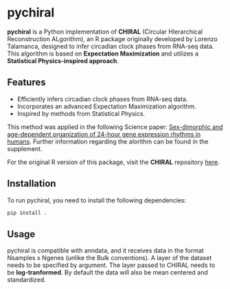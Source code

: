 # pychiral

**pychiral** is a Python implementation of **CHIRAL** (Circular HIerarchical Reconstruction ALgorithm), an R package originally developed by Lorenzo Talamanca, designed to infer circadian clock phases from RNA-seq data. This algorithm is based on **Expectation Maximization** and utilizes a **Statistical Physics-inspired approach**.

## Features

- Efficiently infers circadian clock phases from RNA-seq data.
- Incorporates an advanced Expectation Maximization algorithm.
- Inspired by methods from Statistical Physics.
  
This method was applied in the following Science paper: [Sex-dimorphic and age-dependent organization of 24-hour gene expression rhythms in humans](https://www.science.org/doi/10.1126/science.add0846). Further information regarding the alorithm can be found in the supplement.

For the original R version of this package, visit the **CHIRAL** repository [here](https://github.com/naef-lab/CHIRAL/tree/master/Pkg/CHIRAL).

## Installation

To run pychiral, you need to install the following dependencies:

```bash
pip install .
```

## Usage
pychiral is compatible with anndata, and it receives data in the format Nsamples x Ngenes (unlike the Bulk conventions).
A layer of the dataset needs to be specified by argument. 
The layer passed to CHIRAL needs to be **log-tranformed**. By default the data will also be mean centered and standardized.

